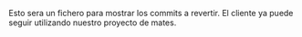 Esto sera un fichero para mostrar los commits a revertir. El cliente ya puede seguir utilizando nuestro proyecto de mates.